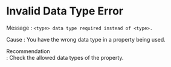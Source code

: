 # Invalid Data Type Error

Message : `<type> data type required instead of <type>.`

Cause : You have the wrong data type in a property being used.

Recommendation  
: Check the allowed data types of the property.

